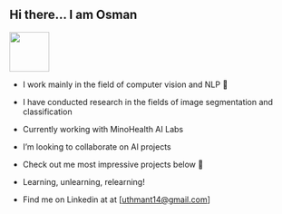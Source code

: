 ## Hi there... I am Osman
<img src="https://raw.githubusercontent.com/MartinHeinz/MartinHeinz/master/wave.gif" width="70" height="70"/> 

 
- I work mainly in the field of computer vision and NLP 🧠

- I have conducted research in the fields of image segmentation and classification

- Currently working with MinoHealth AI Labs

- I’m looking to collaborate on AI projects

- Check out me most impressive projects below 🤩

- Learning, unlearning, relearning!

- Find me on Linkedin at at [uthmant14@gmail.com]
